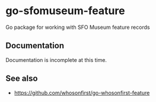 # go-sfomuseum-feature

Go package for working with SFO Museum feature records

## Documentation

Documentation is incomplete at this time.

## See also

* https://github.com/whosonfirst/go-whosonfirst-feature